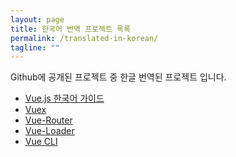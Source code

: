 ```yaml
---
layout: page
title: 한국어 번역 프로젝트 목록
permalink: /translated-in-korean/
tagline: ""
---
```


Github에 공개된 프로젝트 중 한글 번역된 프로젝트 입니다.

- <a href="https://kr.vuejs.org/guide" target="_blank">Vue.js 한국어 가이드</a>
- <a href="https://vuex.vuejs.org/kr" target="_blank">Vuex</a>
- <a href="https://router.vuejs.org/kr" target="_blank">Vue-Router</a>
- <a href="http://vue-loader.vuejs.org/kr/" target="_blank">Vue-Loader</a>
- <a href="https://github.com/vuejs-kr/vue-cli" target="_blank">Vue CLI</a>